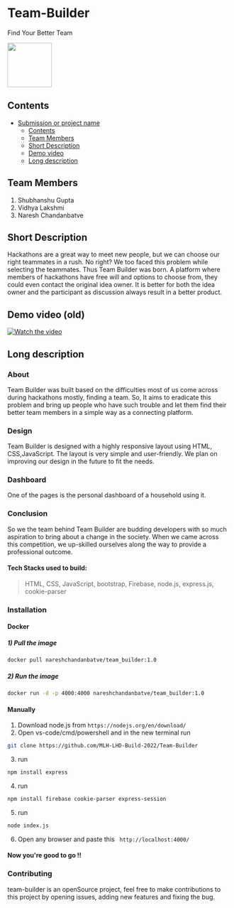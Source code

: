 
# Team-Builder                 
Find Your Better Team

<img src="https://user-images.githubusercontent.com/72182858/150678144-1b892edd-3d9d-48f1-98ad-b2ec4f334698.svg" width="100" height="100">

## Contents
- [Submission or project name](#team-builder)
  - [Contents](#contents)
  - [Team Members](#team-members)
  - [Short Description](#short-description)
  - [Demo video](#demo-video-old)
  - [Long description](#long-description)


## Team Members
1. Shubhanshu Gupta
2. Vidhya Lakshmi
3. Naresh Chandanbatve

## Short Description 
Hackathons are a great way to meet new people, but we can choose our right teammates in a rush. No right? We too faced this problem while selecting the teammates. 
Thus Team Builder was born. A platform where members of hackathons have free will and options to choose from, they could even contact the original idea owner. It is better for both the idea owner and the participant as discussion always result in a better product.

## Demo video (old)
[![Watch the video](https://user-images.githubusercontent.com/72182858/150680306-e6e63dfe-b048-44cd-adc5-14b1a4524622.png)](https://youtu.be/Kbz8FF8_Hcc)


## Long description 

### About
Team Builder was built based on the difficulties most of us come across during hackathons mostly, finding a team. So, It aims to eradicate this problem and bring up people who have such trouble and let them find their better team members in a simple way as a connecting platform.

### Design
Team Builder is designed with a highly responsive layout using HTML, CSS,JavaScript. The layout is very simple and user-friendly. We plan on improving our design in the future to fit the needs.

### Dashboard
One of the pages is the personal dashboard of a household using it. 

### Conclusion
So we the team behind Team Builder are budding developers with so much aspiration to bring about a change in the society. When we came across this competition, we up-skilled ourselves along the way to provide a professional outcome.

#### Tech Stacks used to build:
 > HTML, CSS, JavaScript, bootstrap, Firebase, node.js, express.js, cookie-parser

### Installation

  #### Docker 
  
  ##### 1) Pull the image
  ```bash  
  docker pull nareshchandanbatve/team_builder:1.0  
  ```
  
  ##### 2) Run the image
  ```bash  
  docker run -d -p 4000:4000 nareshchandanbatve/team_builder:1.0  
  ```


  #### Manually
  1. Download node.js from `` https://nodejs.org/en/download/ ``
  2. Open vs-code/cmd/powershell and in the new terminal run 
   ```bash 
   git clone https://github.com/MLH-LHD-Build-2022/Team-Builder
   ```
   
 3. run <br>
   ```bash
   npm install express
   ```
  4. run <br>
   ```bash
   npm install firebase cookie-parser express-session
   ```   
  5. run <br>
   ```bash
   node index.js
   ```
  6. Open any browser and paste this `` http://localhost:4000/`` <br>


#### Now you're good to go !! 


### Contributing
team-builder is an openSource project, feel free to make contributions to this project by opening issues, adding new features and fixing the bug.
